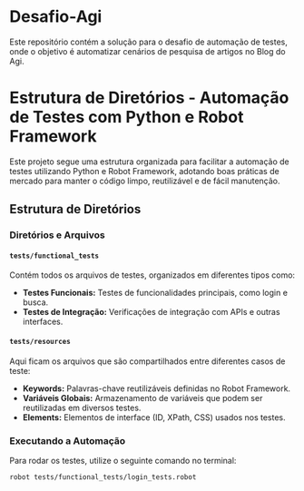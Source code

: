 # Desafio-Agi
Este repositório contém a solução para o desafio de automação de testes, onde o objetivo é automatizar cenários de pesquisa de artigos no Blog do Agi.


# Estrutura de Diretórios - Automação de Testes com Python e Robot Framework

Este projeto segue uma estrutura organizada para facilitar a automação de testes utilizando Python e Robot Framework, adotando boas práticas de mercado para manter o código limpo, reutilizável e de fácil manutenção.

## Estrutura de Diretórios

### Diretórios e Arquivos

#### `tests/functional_tests`
Contém todos os arquivos de testes, organizados em diferentes tipos como:
- **Testes Funcionais:** Testes de funcionalidades principais, como login e busca.
- **Testes de Integração:** Verificações de integração com APIs e outras interfaces.

#### `tests/resources`
Aqui ficam os arquivos que são compartilhados entre diferentes casos de teste:
- **Keywords:** Palavras-chave reutilizáveis definidas no Robot Framework.
- **Variáveis Globais:** Armazenamento de variáveis que podem ser reutilizadas em diversos testes.
- **Elements:** Elementos de interface (ID, XPath, CSS) usados nos testes.


### Executando a Automação

Para rodar os testes, utilize o seguinte comando no terminal:

```bash
robot tests/functional_tests/login_tests.robot

